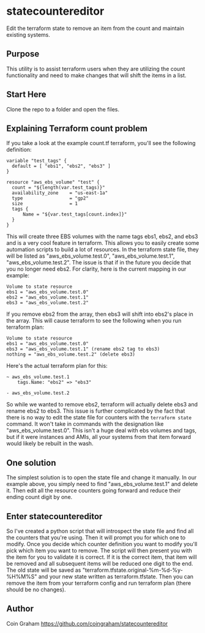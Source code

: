 # statecountereditor
Edit the terraform state to remove an item from the count and maintain existing systems. 

## Purpose
This utility is to assist terraform users when they are utilizing the count functionality and need to make changes that will shift the items in a list.

## Start Here
Clone the repo to a folder and open the files.

## Explaining Terraform count problem
If you take a look at the example count.tf terraform, you'll see the following definition:

```
variable "test_tags" {
  default = [ "ebs1", "ebs2", "ebs3" ]
}

resource "aws_ebs_volume" "test" {
  count = "${length(var.test_tags)}"
  availability_zone    = "us-east-1a"
  type                 = "gp2"
  size                 = 1
  tags {
      Name = "${var.test_tags[count.index]}"
  }
}
```

This will create three EBS volumes with the name tags ebs1, ebs2, and ebs3 and is a very cool feature in terraform.  This allows you to easily create some automation scripts to build a lot of resources.  In the terraform state file, they will be listed as "aws_ebs_volume.test.0", "aws_ebs_volume.test.1", "aws_ebs_volume.test.2".  The issue is that if in the future you decide that you no longer need ebs2.  For clarity, here is the current mapping in our example:

```
Volume to state resource
ebs1 = "aws_ebs_volume.test.0"
ebs2 = "aws_ebs_volume.test.1"
ebs3 = "aws_ebs_volume.test.2"
```

If you remove ebs2 from the array, then ebs3 will shift into ebs2's place in the array.  This will cause terraform to see the following when you run terraform plan:

```
Volume to state resource
ebs1 = "aws_ebs_volume.test.0"
ebs3 = "aws_ebs_volume.test.1" (rename ebs2 tag to ebs3)
nothing = "aws_ebs_volume.test.2" (delete ebs3)
```

Here's the actual terraform plan for this:

```
~ aws_ebs_volume.test.1
    tags.Name: "ebs2" => "ebs3"

- aws_ebs_volume.test.2
```

So while we wanted to remove ebs2, terraform will actually delete ebs3 and rename ebs2 to ebs3.  This issue is further complicated by the fact that there is no way to edit the state file for counters with the `terraform state` command.  It won't take in commands with the designation like "aws_ebs_volume.test.0".  This isn't a huge deal with ebs volumes and tags, but if it were instances and AMIs, all your systems from that item forward would likely be rebuilt in the wash.

## One solution
The simplest solution is to open the state file and change it manually.  In our example above, you simply need to find "aws_ebs_volume.test.1" and delete it.  Then edit all the resource counters going forward and reduce their ending count digit by one.

## Enter statecountereditor
So I've created a python script that will introspect the state file and find all the counters that you're using.  Then it will prompt you for which one to modify.  Once you decide which counter definition you want to modify you'll pick which item you want to remove.  The script will then present you with the item for you to validate it is correct.  If it is the correct item, that item will be removed and all subsequent items will be reduced one digit to the end.  The old state will be saved as "terraform.tfstate.original-%m-%d-%y-%H%M%S" and your new state written as terraform.tfstate.  Then you can remove the item from your terraform config and run terraform plan (there should be no changes).

## Author
Coin Graham
https://github.com/coingraham/statecountereditor



